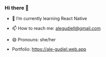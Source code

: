 ### Hi there 👋




 - 🌱 I’m currently learning React Native
 - 📫 How to reach me: alegudiell@gmail.com
 - 😄 Pronouns: she/her 

- Portfolio: https://ale-gudiel.web.app

